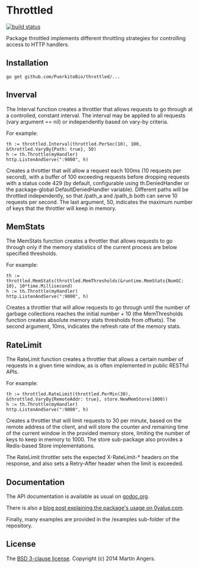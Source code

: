 # Throttled

[![build status](https://secure.travis-ci.org/PuerkitoBio/throttled.png)](http://travis-ci.org/PuerkitoBio/throttled)

Package throttled implements different throttling strategies for controlling
access to HTTP handlers.

## Installation

`go get github.com/PuerkitoBio/throttled/...`

## Inverval

The Interval function creates a throttler that allows requests to go through at
a controlled, constant interval. The interval may be applied to all requests
(vary argument == nil) or independently based on vary-by criteria.

For example:

    th := throttled.Interval(throttled.PerSec(10), 100, &throttled.VaryBy{Path: true}, 50)
    h := th.Throttle(myHandler)
    http.ListenAndServe(":9000", h)

Creates a throttler that will allow a request each 100ms (10 requests per second), with
a buffer of 100 exceeding requests before dropping requests with a status code 429 (by
default, configurable using th.DeniedHandler or the package-global DefaultDeniedHandler
variable). Different paths will be throttled independently, so that /path_a and /path_b
both can serve 10 requests per second. The last argument, 50, indicates the maximum number
of keys that the throttler will keep in memory.

## MemStats

The MemStats function creates a throttler that allows requests to go through only if
the memory statistics of the current process are below specified thresholds.

For example:

    th := throttled.MemStats(throttled.MemThresholds(&runtime.MemStats{NumGC: 10}, 10*time.Millisecond)
    h := th.Throttle(myHandler)
    http.ListenAndServe(":9000", h)

Creates a throttler that will allow requests to go through until the number of garbage
collections reaches the initial number + 10 (the MemThresholds function creates absolute
memory stats thresholds from offsets). The second argument, 10ms, indicates the refresh
rate of the memory stats.

## RateLimit

The RateLimit function creates a throttler that allows a certain number of requests in
a given time window, as is often implemented in public RESTful APIs.

For example:

    th := throttled.RateLimit(throttled.PerMin(30), &throttled.VaryBy{RemoteAddr: true}, store.NewMemStore(1000))
    h := th.Throttle(myHandler)
    http.ListenAndServe(":9000", h)

Creates a throttler that will limit requests to 30 per minute, based on the remote address
of the client, and will store the counter and remaining time of the current window in the
provided memory store, limiting the number of keys to keep in memory to 1000. The store
sub-package also provides a Redis-based Store implementations.

The RateLimit throttler sets the expected X-RateLimit-* headers on the response, and
also sets a Retry-After header when the limit is exceeded.

## Documentation

The API documentation is available as usual on [godoc.org][doc].

There is also a [blog post explaining the package's usage on 0value.com][blog].

Finally, many examples are provided in the /examples sub-folder of the repository.

## License

The [BSD 3-clause license][bsd]. Copyright (c) 2014 Martin Angers.

[doc]: http://godoc.org/github.com/PuerkitoBio/throttled
[blog]: http://0value.com/throttled--guardian-of-the-web-server
[bsd]: http://opensource.org/licenses/BSD-3-Clause
